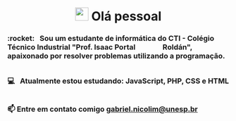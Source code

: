 
<!-- <img width="auto" src="https://avatars2.githubusercontent.com/u/69210720?s=400&u=1cb3d5414fd8a623ccb90569af6627d714943413&v=4"> -->
 <h1 align = "center"> <img src = "https://media.giphy.com/media/hvRJCLFzcasrR4ia7z/giphy.gif" width = "30px" style = "max -width: 100%; "> Olá pessoal</h1>
 <!-- <p align = "left"> <img src = "https://komarev.com/ghpvc/?username=GabrielNicolim" alt = "GabrielNicolim" /> </p> --> 
 <h3>:rocket:  &nbsp; Sou um estudante de informática do CTI - Colégio Técnico Industrial "Prof. Isaac Portal &nbsp;&nbsp;&nbsp;&nbsp;&nbsp;&nbsp;&nbsp;&nbsp;&nbsp;&nbsp;&nbsp;&nbsp;&nbsp;&nbsp;&nbsp;Roldán", apaixonado por resolver problemas utilizando a programação. 
 
 <br/>:computer: &nbsp; Atualmente estou estudando: JavaScript, PHP, CSS e HTML</br></br>
 
  📫 Entre em contato comigo **gabriel.nicolim@unesp.br**
  
 </h3>
